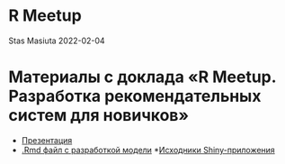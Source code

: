 R Meetup
================
Stas Masiuta
2022-02-04

# Материалы с доклада «R Meetup. Разработка рекомендательных систем для новичков»

 * [Презентация](https://docs.google.com/presentation/d/17AqeX0dUxJsbvUPwJ7J97VIHPiE4bo9AIM6yT9-DAQg/edit?usp=sharing)
 * [.Rmd файл с разработкой модели](https://github.com/driapitek/data_analysis/blob/master/rmeetup/2022_feb.recommender_system.Rmd)
 *[Исходники Shiny-приложения](https://github.com/driapitek/data_analysis/tree/master/rmeetup/recommender_app)
